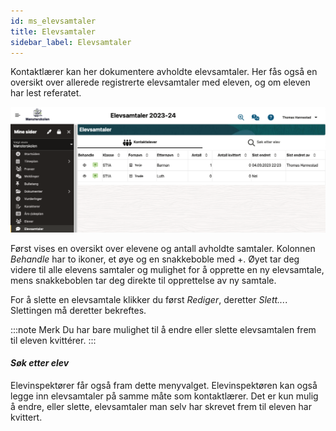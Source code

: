 ```yaml
---
id: ms_elevsamtaler
title: Elevsamtaler
sidebar_label: Elevsamtaler
---
```


Kontaktlærer kan her dokumentere avholdte elevsamtaler. Her fås også en oversikt over allerede registrerte elevsamtaler med eleven, og om eleven har lest referatet. 

![bilde](/img/ms_elevsamtaler.png 'Elevsamtaler')

Først vises en oversikt over elevene og antall avholdte samtaler. Kolonnen _Behandle_ har to ikoner, et øye og en snakkeboble med +. Øyet tar deg videre til alle elevens samtaler og mulighet for å opprette en ny elevsamtale, mens snakkeboblen tar deg direkte til opprettelse av ny samtale. 

For å slette en elevsamtale klikker du først _Rediger_, deretter _Slett..._. Slettingen må deretter bekreftes.

:::note Merk
Du har bare mulighet til å endre eller slette elevsamtalen frem til eleven kvittérer. 
:::

#### _Søk etter elev_ 
Elevinspektører får også fram dette menyvalget. Elevinspektøren kan også legge inn elevsamtaler på samme måte som kontaktlærer. Det er kun mulig å endre, eller slette, elevsamtaler man selv har skrevet frem til eleven har kvittert.
